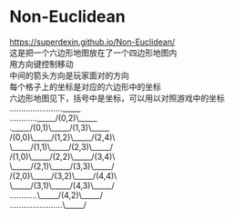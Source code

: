 # Non-Euclidean
https://superdexin.github.io/Non-Euclidean/  
这是把一个六边形地图放在了一个四边形地图内<br>
用方向键控制移动<br>
中间的箭头方向是玩家面对的方向<br>
每个格子上的坐标是对应的六边形中的坐标<br>
六边形地图见下，括号中是坐标，可以用以对照游戏中的坐标<br>
.......................\_\_\_\_\_<br>
............\_\_\_\_\_/(0,2)\\\_\_\_\_\_<br>
.\_\_\_\_\_/(0,1)\\\_\_\_\_\_/(1,3)\\\_\_\_\_\_<br>
/(0,0)\\\_\_\_\_\_/(1,2)\\\_\_\_\_\_/(2,4)\\<br>
\\\_\_\_\_\_/(1,1)\\\_\_\_\_\_/(2,3)\\\_\_\_\_\_/<br>
/(1,0)\\\_\_\_\_\_/(2,2)\\\_\_\_\_\_/(3,4)\\<br>
\\\_\_\_\_\_/(2,1)\\\_\_\_\_\_/(3,3)\\\_\_\_\_\_/<br>
/(2,0)\\\_\_\_\_\_/(3,2)\\\_\_\_\_\_/(4,4)\\<br>
\\\_\_\_\_\_/(3,1)\\\_\_\_\_\_/(4,3)\\\_\_\_\_\_/<br>
............\\\_\_\_\_\_/(4,2)\\\_\_\_\_\_/<br>
.......................\\\_\_\_\_\_/<br>
